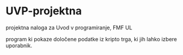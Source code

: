 # UVP-projektna
projektna naloga za Uvod v programiranje, FMF UL

program ki pokaze določene podatke iz kripto trga, ki jih lahko izbere uporabnik.

